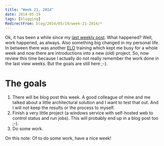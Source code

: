 ```yaml
---
title: "Week 21, 2014"
date: 2014-05-19
tags: [blogging]
RedirectFrom: blog/2014/05/19/week-21-2014/*
---
```


Ok, it has been a while since my [last weekly post](/blog/2014/03/24/week-13-2014). What happened? Well, work happened, as always. Also something big changed in my personal life. In between there was another [ELO](http://elo.com/) training which kept me busy for a whole week and now there are introductions into a new (old) project. So, now review this time because I actually do not really remember the work done in the last view weeks. But the goals are still here ;-).

# The goals

1.  There will be blog post this week. A good colleague of mine and me talked about a little architectural solution and I want to test that out. And I will not keep the results or the process to myself.
2.  Finish a very little project (a windows service with self-hosted web to control status and run jobs). This will probably end up in a blog post too ;-).
3.  Do some work.

On this note: Of to do some work, have a nice week!
